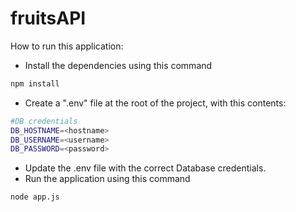 # fruitsAPI
How to run this application:
- Install the dependencies using this command
```sh
npm install 
```
- Create a ".env" file at the root of the project, with this contents:
```sh
#DB credentials
DB_HOSTNAME=<hostname>
DB_USERNAME=<username>
DB_PASSWORD=<password>
```
- Update the .env file with the correct Database credentials.
- Run the application using this command
```sh
node app.js
```